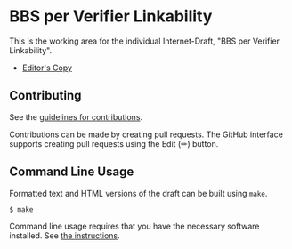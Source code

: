 # BBS per Verifier Linkability

This is the working area for the individual Internet-Draft, "BBS per Verifier Linkability".

* [Editor's Copy](https://basileioskal.github.io/bbs-per-verifier-id/draft-vasilis-bbs-per-verifier-linkability.html)


## Contributing

See the
[guidelines for contributions](https://github.com/github.com/BasileiosKal/blob/main/CONTRIBUTING.md).

Contributions can be made by creating pull requests.
The GitHub interface supports creating pull requests using the Edit (✏) button.


## Command Line Usage

Formatted text and HTML versions of the draft can be built using `make`.

```sh
$ make
```

Command line usage requires that you have the necessary software installed.  See
[the instructions](https://github.com/martinthomson/i-d-template/blob/main/doc/SETUP.md).

